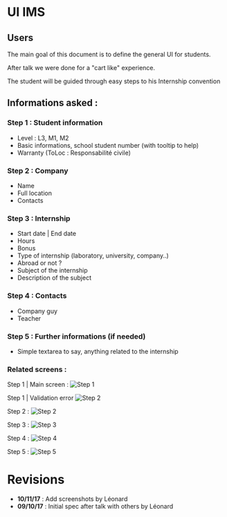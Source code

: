 # UI IMS

## Users

The main goal of this document is to define the general UI for students.

After talk we were done for a "cart like" experience.

The student will be guided through easy steps to his Internship convention

## Informations asked :

### Step 1 : Student information

- Level : L3, M1, M2
- Basic informations, school student number (with tooltip to help)
- Warranty (ToLoc : Responsabilité civile)

### Step 2 : Company

- Name
- Full location
- Contacts

### Step 3 : Internship

- Start date | End date
- Hours
- Bonus
- Type of internship (laboratory, university, company..)
- Abroad or not ?
- Subject of the internship
- Description of the subject

### Step 4 : Contacts

- Company guy
- Teacher

### Step 5 : Further informations (if needed)

- Simple textarea to say, anything related to the internship

### Related screens :
Step 1 | Main screen :
![Step 1](https://image.noelshack.com/fichiers/2017/45/5/1510354298-screen-shot-2017-11-10-at-23-50-05.png)

Step 1 | Validation error
![Step 2](https://image.noelshack.com/fichiers/2017/45/5/1510354298-screen-shot-2017-11-10-at-23-50-20-1.png)

Step 2 :
![Step 2](https://image.noelshack.com/fichiers/2017/45/5/1510354499-screen-shot-2017-11-10-at-23-53-47.png)

Step 3 :
![Step 3](https://image.noelshack.com/fichiers/2017/45/5/1510354499-screen-shot-2017-11-10-at-23-54-15.png)

Step 4 :
![Step 4](https://image.noelshack.com/fichiers/2017/45/5/1510354499-screen-shot-2017-11-10-at-23-54-30.png)

Step 5 :
![Step 5](https://image.noelshack.com/fichiers/2017/45/5/1510354499-screen-shot-2017-11-10-at-23-54-36.png)

Revisions
===
* **10/11/17** : Add screenshots by Léonard
* **09/10/17** : Initial spec after talk with others by Léonard
